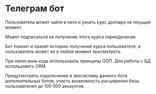 # Телеграм бот

Пользователь может зайти в него и узнать курс доллара на текущий момент.

Может подписаться на получение этого курса периодически.

Бот помнит и хранит историю получения курса пользователя, и пользователь может ее в любой момент просмотреть.

При написании кода использовать принципы ООП. Для работы с БД использовать ORM.

Предусмотреть подключение в экосистему данного бота дополнительных ботов, учесть возможность расширения базы пользователей до 100 000 аккаунтов.
